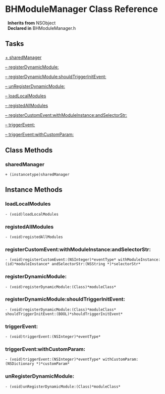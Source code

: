 # BHModuleManager Class Reference

&nbsp;&nbsp;**Inherits from** NSObject  
&nbsp;&nbsp;**Declared in** BHModuleManager.h  

## Tasks

### 

[+&nbsp;sharedManager](#//api/name/sharedManager)  

[&ndash;&nbsp;registerDynamicModule:](#//api/name/registerDynamicModule:)  

[&ndash;&nbsp;registerDynamicModule:shouldTriggerInitEvent:](#//api/name/registerDynamicModule:shouldTriggerInitEvent:)  

[&ndash;&nbsp;unRegisterDynamicModule:](#//api/name/unRegisterDynamicModule:)  

[&ndash;&nbsp;loadLocalModules](#//api/name/loadLocalModules)  

[&ndash;&nbsp;registedAllModules](#//api/name/registedAllModules)  

[&ndash;&nbsp;registerCustomEvent:withModuleInstance:andSelectorStr:](#//api/name/registerCustomEvent:withModuleInstance:andSelectorStr:)  

[&ndash;&nbsp;triggerEvent:](#//api/name/triggerEvent:)  

[&ndash;&nbsp;triggerEvent:withCustomParam:](#//api/name/triggerEvent:withCustomParam:)  

<a title="Class Methods" name="class_methods"></a>
## Class Methods

<a name="//api/name/sharedManager" title="sharedManager"></a>
### sharedManager

`+ (instancetype)sharedManager`

<a title="Instance Methods" name="instance_methods"></a>
## Instance Methods

<a name="//api/name/loadLocalModules" title="loadLocalModules"></a>
### loadLocalModules

`- (void)loadLocalModules`

<a name="//api/name/registedAllModules" title="registedAllModules"></a>
### registedAllModules

`- (void)registedAllModules`

<a name="//api/name/registerCustomEvent:withModuleInstance:andSelectorStr:" title="registerCustomEvent:withModuleInstance:andSelectorStr:"></a>
### registerCustomEvent:withModuleInstance:andSelectorStr:

`- (void)registerCustomEvent:(NSInteger)*eventType* withModuleInstance:(id)*moduleInstance* andSelectorStr:(NSString *)*selectorStr*`

<a name="//api/name/registerDynamicModule:" title="registerDynamicModule:"></a>
### registerDynamicModule:

`- (void)registerDynamicModule:(Class)*moduleClass*`

<a name="//api/name/registerDynamicModule:shouldTriggerInitEvent:" title="registerDynamicModule:shouldTriggerInitEvent:"></a>
### registerDynamicModule:shouldTriggerInitEvent:

`- (void)registerDynamicModule:(Class)*moduleClass* shouldTriggerInitEvent:(BOOL)*shouldTriggerInitEvent*`

<a name="//api/name/triggerEvent:" title="triggerEvent:"></a>
### triggerEvent:

`- (void)triggerEvent:(NSInteger)*eventType*`

<a name="//api/name/triggerEvent:withCustomParam:" title="triggerEvent:withCustomParam:"></a>
### triggerEvent:withCustomParam:

`- (void)triggerEvent:(NSInteger)*eventType* withCustomParam:(NSDictionary *)*customParam*`

<a name="//api/name/unRegisterDynamicModule:" title="unRegisterDynamicModule:"></a>
### unRegisterDynamicModule:

`- (void)unRegisterDynamicModule:(Class)*moduleClass*`

